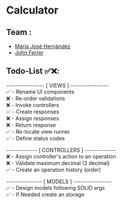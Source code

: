 # Calculator

## Team :
- [María José Hernández](https://github.com/mariaher05th)
- [John Ferrer](https://github.com/MochiThere)

## Todo-List ✅❌:  
---------------- [ VIEWS ] ----------------  
✅ - Rename UI components  
❌ - Re-order validations  
❌ - Invoke controllers  
✅ - Create responses  
❌ - Assign responses  
❌ - Return response  
✅ - Re-locate view runner   
✅ - Define status codes  
  
------------- [ CONTROLLERS ] -------------  
❌ - Assign controller's action to an operation  
❌ - Validate maximum decimal (3 decimal)  
✅ - Create an operation history (order)  
  
--------------- [ MODELS ] ----------------  
✅ - Design models following SOLID args  
✅ - If Needed create an storage  
